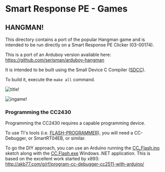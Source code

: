 # Smart Response PE - Games

## HANGMAN!
This directory contains a port of the popular Hangman game and is intended to be run directly on a Smart Response PE Clicker (03-00174).

This is a port of an Arduboy version available here: https://github.com/serisman/arduboy-hangman

It is intended to be built using the Small Device C Compiler ([SDCC](http://sdcc.sourceforge.net/)).

To build it, execute the `make all` command.

![title!](https://github.com/serisman/Smart-Response-PE/raw/master/games/hangman/hangman-title.jpg)

![ingame!](https://github.com/serisman/Smart-Response-PE/raw/master/games/hangman/hangman-ingame.jpg)

### Programming the CC2430
Programming the CC2430 requires a capable programming device.

To use TI's tools (i.e. [FLASH-PROGRAMMER](http://www.ti.com/tool/FLASH-PROGRAMMER)), you will need a CC-Debugger, or SmartRT04EB, or similar.

To go the DIY approach, you can use an Arduino running the [CC_Flash.ino](https://github.com/serisman/CC.Flash/blob/master/CC_Flash/CC_Flash.ino) sketch along with the [CC.Flash.exe](https://github.com/serisman/CC.Flash/blob/master/CC.Flash.exe) Windows .NET application.
This is based on the excellent work started by x893: http://akb77.com/g/rf/program-cc-debugger-cc2511-with-arduino/
